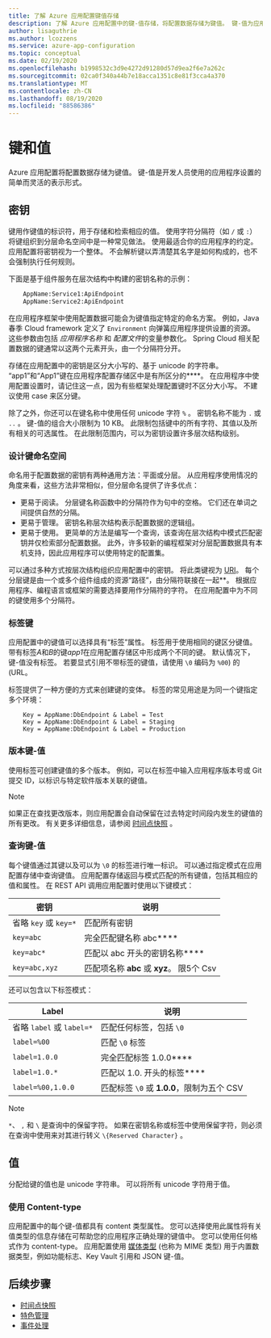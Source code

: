 ```yaml
---
title: 了解 Azure 应用配置键值存储
description: 了解 Azure 应用配置中的键-值存储，将配置数据存储为键值。 键-值为应用程序设置的表示形式。
author: lisaguthrie
ms.author: lcozzens
ms.service: azure-app-configuration
ms.topic: conceptual
ms.date: 02/19/2020
ms.openlocfilehash: b1998532c3d9e4272d91280d57d9ea2f6e7a262c
ms.sourcegitcommit: 02ca0f340a44b7e18acca1351c8e81f3cca4a370
ms.translationtype: MT
ms.contentlocale: zh-CN
ms.lasthandoff: 08/19/2020
ms.locfileid: "88586386"
---
```

# <a name="keys-and-values"></a>键和值

Azure 应用配置将配置数据存储为键值。 键-值是开发人员使用的应用程序设置的简单而灵活的表示形式。

## <a name="keys"></a>密钥

键用作键值的标识符，用于存储和检索相应的值。 使用字符分隔符（如 `/` 或 `:`）将键组织到分层命名空间中是一种常见做法。 使用最适合你的应用程序的约定。 应用配置将密钥视为一个整体。 不会解析键以弄清楚其名字是如何构成的，也不会强制执行任何规则。

下面是基于组件服务在层次结构中构建的密钥名称的示例：

```aspx
    AppName:Service1:ApiEndpoint
    AppName:Service2:ApiEndpoint
```

在应用程序框架中使用配置数据可能会为键值指定特定的命名方案。 例如，Java 春季 Cloud framework 定义了 `Environment` 向弹簧应用程序提供设置的资源。  这些参数由包括 *应用程序名称* 和 *配置文件*的变量参数化。 Spring Cloud 相关配置数据的键通常以这两个元素开头，由一个分隔符分开。

存储在应用配置中的密钥是区分大小写的、基于 unicode 的字符串。 “app1”和“App1”键在应用程序配置存储区中是有所区分的****。 在应用程序中使用配置设置时，请记住这一点，因为有些框架处理配置键时不区分大小写。 不建议使用 case 来区分键。

除了之外，你还可以在键名称中使用任何 unicode 字符 `%` 。 密钥名称不能为 `.` 或 `..` 。 键-值的组合大小限制为 10 KB。 此限制包括键中的所有字符、其值以及所有相关的可选属性。 在此限制范围内，可以为密钥设置许多层次结构级别。

### <a name="design-key-namespaces"></a>设计键命名空间

命名用于配置数据的密钥有两种通用方法：平面或分层。 从应用程序使用情况的角度来看，这些方法非常相似，但分层命名提供了许多优点：

* 更易于阅读。 分层键名称函数中的分隔符作为句中的空格。 它们还在单词之间提供自然的分隔。
* 更易于管理。 密钥名称层次结构表示配置数据的逻辑组。
* 更易于使用。 更简单的方法是编写一个查询，该查询在层次结构中模式匹配密钥并仅检索部分配置数据。 此外，许多较新的编程框架对分层配置数据具有本机支持，因此应用程序可以使用特定的配置集。

可以通过多种方式按层次结构组织应用配置中的密钥。 将此类键视为 [URI](https://en.wikipedia.org/wiki/Uniform_Resource_Identifier)。 每个分层键是由一个或多个组件组成的资源“路径”，由分隔符联接在一起**。 根据应用程序、编程语言或框架的需要选择要用作分隔符的字符。 在应用配置中为不同的键使用多个分隔符。

### <a name="label-keys"></a>标签键

应用配置中的键值可以选择具有“标签”属性。 标签用于使用相同的键区分键值。 带有标签*A*和*B*的键*app1*在应用配置存储区中形成两个不同的键。 默认情况下，键-值没有标签。 若要显式引用不带标签的键值，请使用 `\0` 编码为 `%00`) 的 (URL。

标签提供了一种方便的方式来创建键的变体。 标签的常见用途是为同一个键指定多个环境：

```
    Key = AppName:DbEndpoint & Label = Test
    Key = AppName:DbEndpoint & Label = Staging
    Key = AppName:DbEndpoint & Label = Production
```

### <a name="version-key-values"></a>版本键-值

使用标签可创建键值的多个版本。 例如，可以在标签中输入应用程序版本号或 Git 提交 ID，以标识与特定软件版本关联的键值。

> [!NOTE]
> 如果正在查找更改版本，则应用配置会自动保留在过去特定时间段内发生的键值的所有更改。 有关更多详细信息，请参阅 [时间点快照](./concept-point-time-snapshot.md) 。

### <a name="query-key-values"></a>查询键-值

每个键值通过其键以及可以为 `\0` 的标签进行唯一标识。 可以通过指定模式在应用配置存储中查询键值。 应用配置存储返回与模式匹配的所有键值，包括其相应的值和属性。 在 REST API 调用应用配置时使用以下键模式：

| 密钥 | 说明 |
|---|---|
| 省略 `key` 或 `key=*` | 匹配所有密钥 |
| `key=abc` | 完全匹配键名称 abc**** |
| `key=abc*` | 匹配以 abc 开头的密钥名称**** |
| `key=abc,xyz` | 匹配项名称 **abc** 或 **xyz**。 限5个 Csv |

还可以包含以下标签模式：

| Label | 说明 |
|---|---|
| 省略 `label` 或 `label=*` | 匹配任何标签，包括 `\0` |
| `label=%00` | 匹配 `\0` 标签 |
| `label=1.0.0` | 完全匹配标签 1.0.0**** |
| `label=1.0.*` | 匹配以 1.0. 开头的标签**** |
| `label=%00,1.0.0` | 匹配标签 `\0` 或 **1.0.0**，限制为五个 CSV |

> [!NOTE]
> `*`、 `,` 和 `\` 是查询中的保留字符。 如果在密钥名称或标签中使用保留字符，则必须在查询中使用来对其进行转义 `\{Reserved Character}` 。

## <a name="values"></a>值

分配给键的值也是 unicode 字符串。 可以将所有 unicode 字符用于值。

### <a name="use-content-type"></a>使用 Content-type
应用配置中的每个键-值都具有 content 类型属性。 您可以选择使用此属性将有关值类型的信息存储在可帮助您的应用程序正确处理的键值中。 您可以使用任何格式作为 content-type。 应用配置使用 [媒体类型]( https://www.iana.org/assignments/media-types/media-types.xhtml) (也称为 MIME 类型) 用于内置数据类型，例如功能标志、Key Vault 引用和 JSON 键-值。

## <a name="next-steps"></a>后续步骤

* [时间点快照](./concept-point-time-snapshot.md)
* [特色管理](./concept-feature-management.md)
* [事件处理](./concept-app-configuration-event.md)
